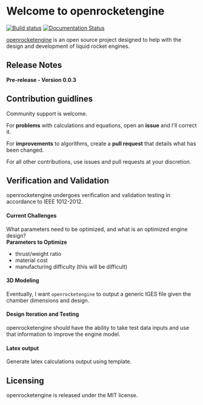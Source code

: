 # Welcome to openrocketengine
[![Build status](https://travis-ci.org/cmflannery/openrocketengine.svg?branch=master)](https://travis-ci.org/cmflannery/openrocketengine) [![Documentation Status](https://readthedocs.org/projects/openrocketengine/badge/?version=latest)](http://openrocketengine.readthedocs.io/en/latest/?badge=latest)


[openrocketengine](https://github.com/cmflannery/openrocketengine) is an open source project designed to help with the design and development of liquid rocket engines.

## Release Notes
__Pre-release - Version 0.0.3__

## Contribution guidlines
Community support is welcome.

For __problems__ with calculations and equations, open an __issue__ and I'll correct it.

For __improvements__ to algorithms, create a __pull request__ that details what has been changed.

For all other contributions, use issues and pull requests at your discretion.

## Verification and Validation
openrocketengine undergoes verification and validation testing in accordance to IEEE 1012-2012.

#### Current Challenges
What parameters need to be optimized, and what is an optimized engine design?
</br>
__Parameters to Optimize__
* thrust/weight ratio
* material cost
* manufacturing difficulty (this will be difficult)

#### 3D Modeling
Eventually, I want <code>openrocketengine</code> to output a generic IGES file given the chamber dimensions and design.

#### Design Iteration and Testing
openrocketengine should have the ability to take test data inputs and use that information to improve the engine model.

#### Latex output
Generate latex calculations output using template.

## Licensing
openrocketengine is released under the MIT license.

<!-- References -->
[1]: http://soliton.ae.gatech.edu/people/jseitzma/classes/ae6450/bell_nozzle.pdf "GATech: Bell Nozzles"
[2]: https://ntrs.nasa.gov/archive/nasa/casi.ntrs.nasa.gov/19710019929.pdf "Design of Liquid Propellant Rocket Engines"
[3]: https://ntrs.nasa.gov/archive/nasa/casi.ntrs.nasa.gov/19720026079.pdf "Liquid Propellant Rocket Combustion Instability, NASA SP-194"
